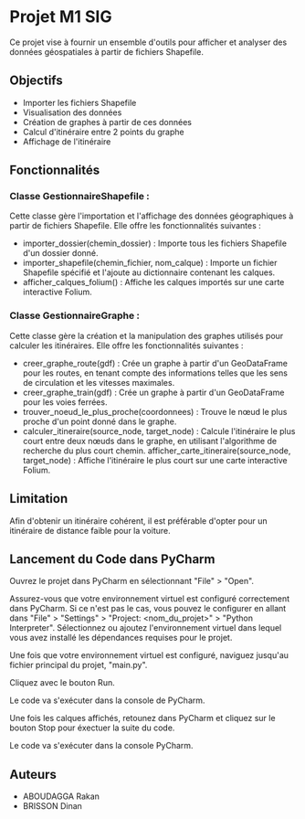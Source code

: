 # Projet M1 SIG
Ce projet vise à fournir un ensemble d'outils pour afficher et analyser des données géospatiales à partir de fichiers Shapefile. 

## Objectifs
- Importer les fichiers Shapefile
- Visualisation des données
- Création de graphes à partir de ces données
- Calcul d'itinéraire entre 2 points du graphe
- Affichage de l'itinéraire

## Fonctionnalités
### Classe GestionnaireShapefile :
Cette classe gère l'importation et l'affichage des données géographiques à partir de fichiers Shapefile. 
Elle offre les fonctionnalités suivantes :

- importer_dossier(chemin_dossier) : Importe tous les fichiers Shapefile d'un dossier donné.
- importer_shapefile(chemin_fichier, nom_calque) : Importe un fichier Shapefile spécifié et l'ajoute au dictionnaire contenant les calques.
- afficher_calques_folium() : Affiche les calques importés sur une carte interactive Folium.

### Classe GestionnaireGraphe :
Cette classe gère la création et la manipulation des graphes utilisés pour calculer les itinéraires. 
Elle offre les fonctionnalités suivantes :

- creer_graphe_route(gdf) : Crée un graphe à partir d'un GeoDataFrame pour les routes, en tenant compte des informations telles que les sens de circulation et les vitesses maximales.
- creer_graphe_train(gdf) : Crée un graphe à partir d'un GeoDataFrame pour les voies ferrées.
- trouver_noeud_le_plus_proche(coordonnees) : Trouve le nœud le plus proche d'un point donné dans le graphe.
- calculer_itineraire(source_node, target_node) : Calcule l'itinéraire le plus court entre deux nœuds dans le graphe, en utilisant l'algorithme de recherche du plus court chemin.
afficher_carte_itineraire(source_node, target_node) : Affiche l'itinéraire le plus court sur une carte interactive Folium.

## Limitation
Afin d'obtenir un itinéraire cohérent, il est préférable d'opter pour un itinéraire de distance faible pour la voiture.

## Lancement du Code dans PyCharm
Ouvrez le projet dans PyCharm en sélectionnant "File" > "Open".

Assurez-vous que votre environnement virtuel est configuré correctement dans PyCharm. Si ce n'est pas le cas, vous pouvez le configurer en allant dans "File" > "Settings" > "Project: <nom_du_projet>" > "Python Interpreter". Sélectionnez ou ajoutez l'environnement virtuel dans lequel vous avez installé les dépendances requises pour le projet.

Une fois que votre environnement virtuel est configuré, naviguez jusqu'au fichier principal du projet, "main.py".

Cliquez avec le bouton Run.

Le code va s'exécuter dans la console de PyCharm.

Une fois les calques affichés, retounez dans PyCharm et cliquez sur le bouton Stop pour éxectuer la suite du code.

Le code va s'exécuter dans la console PyCharm.

## Auteurs
- ABOUDAGGA Rakan
- BRISSON Dinan
